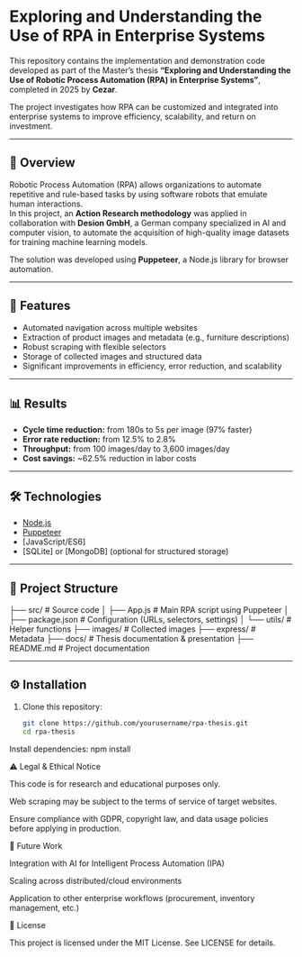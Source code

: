 # Exploring and Understanding the Use of RPA in Enterprise Systems

This repository contains the implementation and demonstration code developed as part of the Master’s thesis **“Exploring and Understanding the Use of Robotic Process Automation (RPA) in Enterprise Systems”**, completed in 2025 by **Cezar**.  

The project investigates how RPA can be customized and integrated into enterprise systems to improve efficiency, scalability, and return on investment.  

---

## 📖 Overview

Robotic Process Automation (RPA) allows organizations to automate repetitive and rule-based tasks by using software robots that emulate human interactions.  
In this project, an **Action Research methodology** was applied in collaboration with **Desion GmbH**, a German company specialized in AI and computer vision, to automate the acquisition of high-quality image datasets for training machine learning models.  

The solution was developed using **Puppeteer**, a Node.js library for browser automation.  

---

## 🚀 Features

- Automated navigation across multiple websites  
- Extraction of product images and metadata (e.g., furniture descriptions)  
- Robust scraping with flexible selectors  
- Storage of collected images and structured data  
- Significant improvements in efficiency, error reduction, and scalability  

---

## 📊 Results

- **Cycle time reduction:** from 180s to 5s per image (97% faster)  
- **Error rate reduction:** from 12.5% to 2.8%  
- **Throughput:** from 100 images/day to 3,600 images/day  
- **Cost savings:** ~62.5% reduction in labor costs  

---

## 🛠️ Technologies

- [Node.js](https://nodejs.org/)  
- [Puppeteer](https://pptr.dev/)  
- [JavaScript/ES6]  
- [SQLite] or [MongoDB] (optional for structured storage)  

---

## 📂 Project Structure

├── src/ # Source code
│ ├── App.js # Main RPA script using Puppeteer
│ ├── package.json # Configuration (URLs, selectors, settings)
│ └── utils/ # Helper functions
├── images/ # Collected images
├── express/ # Metadata
├── docs/ # Thesis documentation & presentation
├── README.md # Project documentation

---

## ⚙️ Installation

1. Clone this repository:
   ```bash
   git clone https://github.com/yourusername/rpa-thesis.git
   cd rpa-thesis

Install dependencies:
npm install


⚠️ Legal & Ethical Notice

This code is for research and educational purposes only.

Web scraping may be subject to the terms of service of target websites.

Ensure compliance with GDPR, copyright law, and data usage policies before applying in production.


📌 Future Work

Integration with AI for Intelligent Process Automation (IPA)

Scaling across distributed/cloud environments

Application to other enterprise workflows (procurement, inventory management, etc.)


📜 License

This project is licensed under the MIT License. See LICENSE for details.

